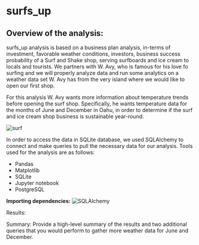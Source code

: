 # surfs_up

## Overview of the analysis:
surfs_up analysis is based on a business plan analysis, in-terms of investment, favorable weather conditions, investors, business success probability of a Surf and Shake shop, serving surfboards and ice cream to locals and tourists. We partners with W. Avy, who is famous for his love fo surfing and we will properly analyze data and run some analytics on a weather data set W. Avy has from the very island where we would like to open our first shop. 

For this analysis W. Avy wants more information about temperature trends before opening the surf shop. Specifically, he wants temperature data for the months of June and December in Oahu, in order to determine if the surf and ice cream shop business is sustainable year-round. 

![surf](https://user-images.githubusercontent.com/111251560/198156217-afc93560-f16c-45aa-ba94-ea1c323e2cb9.png)

In order to access the data in SQLite database, we used SQLAlchemy to connect and make queries to pull the necessary data for our analysis. Tools used for the analysis are as follows:
- Pandas
- Matplotlib
- SQLite
- Jupyter notebook
- PostgreSQL

**Importing dependencies:**
![SQLAlchemy](https://user-images.githubusercontent.com/111251560/198157093-aab342b4-bb60-42ef-bdab-f88a50026e0d.png)


Results: 

Summary: Provide a high-level summary of the results and two additional queries that you would perform to gather more weather data for June and December.
